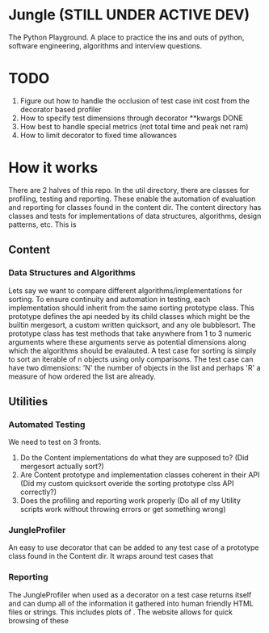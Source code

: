 # Jungle (STILL UNDER ACTIVE DEV)
The Python Playground. A place to practice the ins and outs of python, software engineering, algorithms and interview questions.

# TODO
1. Figure out how to handle the occlusion of test case init cost from the decorator based profiler
2. How to specify test dimensions through decorator **kwargs DONE
3. How best to handle special metrics (not total time and peak net ram)
4. How to limit decorator to fixed time allowances


# How it works
There are 2 halves of this repo. In the util directory, there are classes for profiling, testing and reporting. These enable the automation of evaluation and reporting for classes found in the content dir. The content directory has classes and tests for implementations of data structures, algorithms, design patterns, etc. This is

## Content
### Data Structures and Algorithms
Lets say we want to compare different algorithms/implementations for sorting. To ensure continuity and automation in testing, each implementation should inherit from the same sorting prototype class. This prototype defines the api needed by its child classes which might be the builtin mergesort, a custom written quicksort, and any ole bubblesort. The prototype class has test methods that take anywhere from 1 to 3 numeric arguments where these arguments serve as potential dimensions along which the algorithms should be evalauted. A test case for sorting is simply to sort an iterable of n objects using only comparisons. The test case can have two dimensions: 'N' the number of objects in the list and perhaps 'R' a measure of how ordered the list are already.


## Utilities
### Automated Testing
We need to test on 3 fronts.
1. Do the Content implementations do what they are supposed to? (Did mergesort actually sort?)
2. Are Content prototype and implementation classes coherent in their API (Did my custom quicksort overide the sorting prototype clss API correctly?)
3. Does the profiling and reporting work properly  (Do all of my Utility scripts work without throwing errors or get something wrong)


### JungleProfiler
An easy to use decorator that can be added to any test case of a prototype class found in the Content dir. It wraps around test cases that




### Reporting
The JungleProfiler when used as a decorator on a test case returns itself and can dump all of the information it gathered into human friendly HTML files or strings. This includes plots of . The website allows for quick browsing of these


